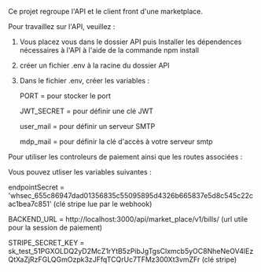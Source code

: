 Ce projet regroupe l'API et le client front d'une marketplace.

Pour travaillez sur l'API, veuillez  : 

1. Vous placez vous dans le dossier API puis Installer les dépendences nécessaires à l'API à l'aide de la commande npm install
2. créer un fichier .env à la racine du dossier API
   
4. Dans le fichier .env, créer les variables :

   PORT = pour stocker le port

   JWT_SECRET = pour définir une clé JWT

   user_mail = pour définir un serveur SMTP

   mdp_mail = pour définir la clé d'accès à votre serveur smtp

Pour utiliser les controleurs de paiement ainsi que les routes associées : 

Vous pouvez utliser les variables suivantes : 


endpointSecret = 'whsec_655c86947dad01356835c55095895d4326b665837e5d8c545c22cac1bea7c851' (clé stripe lue par le webhook)

BACKEND_URL = http://localhost:3000/api/market_place/v1/bills/ (url utile pour la session de paiement)

STRIPE_SECRET_KEY = sk_test_51PGXOLDQ2yD2McZ1rYtB5zPibJgTgsClxmcb5yOC8NheNeOV4lEzQtXaZjRzFGLQGmOzpk3zJFfqTCQrUc7TFMz300Xt3vmZFr (clé stripe)

